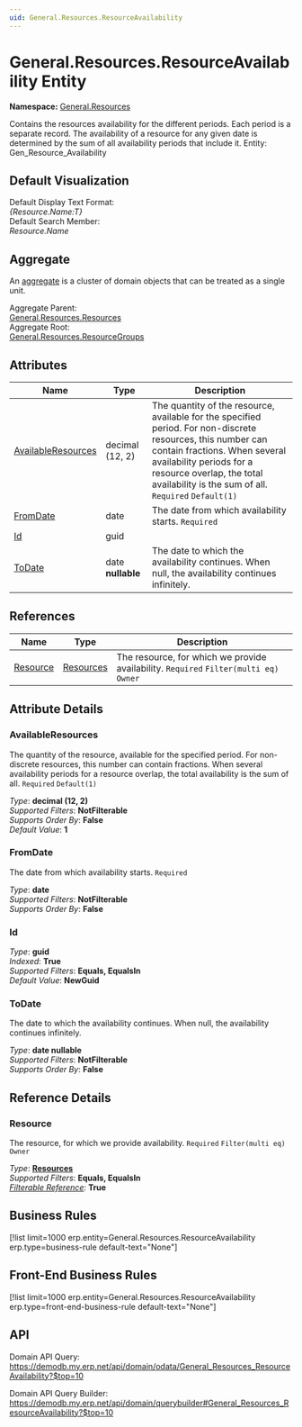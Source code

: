 ```yaml
---
uid: General.Resources.ResourceAvailability
---
```

# General.Resources.ResourceAvailability Entity

**Namespace:** [General.Resources](General.Resources.md)  

Contains the resources availability for the different periods. Each period is a separate record. The availability of a resource for any given date is determined by the sum of all availability periods that include it. Entity: Gen_Resource_Availability

## Default Visualization
Default Display Text Format:  
_{Resource.Name:T}_  
Default Search Member:  
_Resource.Name_  

## Aggregate
An [aggregate](https://docs.erp.net/tech/advanced/concepts/aggregates.html) is a cluster of domain objects that can be treated as a single unit.  

Aggregate Parent:  
[General.Resources.Resources](General.Resources.Resources.md)  
Aggregate Root:  
[General.Resources.ResourceGroups](General.Resources.ResourceGroups.md)  

## Attributes

| Name | Type | Description |
| ---- | ---- | --- |
| [AvailableResources](General.Resources.ResourceAvailability.md#availableresources) | decimal (12, 2) | The quantity of the resource, available for the specified period. For non-discrete resources, this number can contain fractions. When several availability periods for a resource overlap, the total availability is the sum of all. `Required` `Default(1)` 
| [FromDate](General.Resources.ResourceAvailability.md#fromdate) | date | The date from which availability starts. `Required` 
| [Id](General.Resources.ResourceAvailability.md#id) | guid |  
| [ToDate](General.Resources.ResourceAvailability.md#todate) | date __nullable__ | The date to which the availability continues. When null, the availability continues infinitely. 

## References

| Name | Type | Description |
| ---- | ---- | --- |
| [Resource](General.Resources.ResourceAvailability.md#resource) | [Resources](General.Resources.Resources.md) | The resource, for which we provide availability. `Required` `Filter(multi eq)` `Owner` |


## Attribute Details

### AvailableResources

The quantity of the resource, available for the specified period. For non-discrete resources, this number can contain fractions. When several availability periods for a resource overlap, the total availability is the sum of all. `Required` `Default(1)`

_Type_: **decimal (12, 2)**  
_Supported Filters_: **NotFilterable**  
_Supports Order By_: **False**  
_Default Value_: **1**  

### FromDate

The date from which availability starts. `Required`

_Type_: **date**  
_Supported Filters_: **NotFilterable**  
_Supports Order By_: **False**  

### Id

_Type_: **guid**  
_Indexed_: **True**  
_Supported Filters_: **Equals, EqualsIn**  
_Default Value_: **NewGuid**  

### ToDate

The date to which the availability continues. When null, the availability continues infinitely.

_Type_: **date __nullable__**  
_Supported Filters_: **NotFilterable**  
_Supports Order By_: **False**  


## Reference Details

### Resource

The resource, for which we provide availability. `Required` `Filter(multi eq)` `Owner`

_Type_: **[Resources](General.Resources.Resources.md)**  
_Supported Filters_: **Equals, EqualsIn**  
_[Filterable Reference](https://docs.erp.net/dev/domain-api/filterable-references.html)_: **True**  



## Business Rules

[!list limit=1000 erp.entity=General.Resources.ResourceAvailability erp.type=business-rule default-text="None"]

## Front-End Business Rules

[!list limit=1000 erp.entity=General.Resources.ResourceAvailability erp.type=front-end-business-rule default-text="None"]

## API

Domain API Query:
<https://demodb.my.erp.net/api/domain/odata/General_Resources_ResourceAvailability?$top=10>

Domain API Query Builder:
<https://demodb.my.erp.net/api/domain/querybuilder#General_Resources_ResourceAvailability?$top=10>

